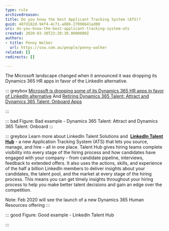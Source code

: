 ```yaml
---
type: rule
archivedreason: 
title: Do you know the best Applicant Tracking System (ATS)?
guid: 407d182d-94f4-4c71-a886-27096641ad80
uri: do-you-know-the-best-applicant-tracking-system-ats
created: 2020-03-30T23:20:30.0000000Z
authors:
- title: Penny Walker
  url: https://ssw.com.au/people/penny-walker
related: []
redirects: []

---
```


The Microsoft landscape changed when it announced it was dropping its Dynamics 365 HR apps in favor of the LinkedIn alternative. 

<!--endintro-->


::: greybox
[Microsoft is dropping some of its Dynamics 365 HR apps in favor of LinkedIn alternative](https&#58;//www.zdnet.com/article/microsoft-is-dropping-some-of-its-dynamics-365-hr-apps-in-favor-of-linkedin-alternative/)
And
[Retiring Dynamics 365 Talent: Attract and Dynamics 365 Talent: Onboard Apps](https&#58;//community.dynamics.com/365/talent/b/dynamics365fortalent/posts/retiring-dynamics-365-talent-attract-and-onboard-apps)

:::



::: bad
Figure: Bad example - Dynamics 365 Talent: Attract and Dynamics 365 Talent: Onboard
:::



::: greybox
Learn more about LinkedIn Talent Solutions and  **[LinkedIn Talent Hub](https&#58;//business.linkedin.com/talent-solutions/talent-hub)** - a new Application Tracking System (ATS) that lets you source, manage, and hire – all in one place. Talent Hub gives hiring teams complete visibility into every stage of the hiring process and how candidates have engaged with your company - from candidate pipeline, interviews, feedback to extended offers. It also uses the actions, skills, and experience of the half a billion LinkedIn members to deliver insights about your candidates, the talent pool, and the market at every stage of the hiring process. This means you can get timely insights throughout your hiring process to help you make better talent decisions and gain an edge over the competition.   

Note: Feb 2020 will see the launch of a new Dynamics 365 Human Resources offering
:::



::: good
Figure: Good example - LinkedIn Talent Hub

:::
